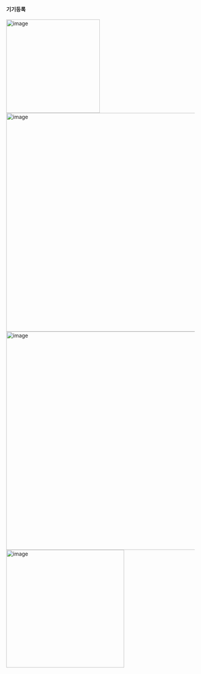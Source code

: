 #### 기기등록

<img width="250" alt="image" src="https://github.com/user-attachments/assets/8dd84739-96d9-4b47-b2bd-2bffdb34fe8d" />

<img width="585" alt="image" src="https://github.com/user-attachments/assets/960d42a3-40df-444a-9ac7-78aeec20ed2e" />


<img width="584" alt="image" src="https://github.com/user-attachments/assets/0ae5b33a-30ad-454d-898b-29a1d571a108" />

<img width="315" alt="image" src="https://github.com/user-attachments/assets/d6bb6ed4-f85e-4897-8e78-b10be6a62549" />
